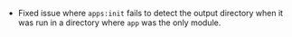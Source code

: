 - Fixed issue where `apps:init` fails to detect the output directory when it was run in a directory where `app` was the only module.
